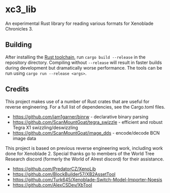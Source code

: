 # xc3_lib
An experimental Rust library for reading various formats for Xenoblade Chronicles 3.

## Building
After installing the [Rust toolchain](https://www.rust-lang.org/tools/install), run `cargo build --release` in the repository directory.
Compiling without `--release` will result in faster builds during development but dramatically worse performance. 
The tools can be run using `cargo run --release <args>`.

## Credits
This project makes use of a number of Rust crates that are useful for reverse engineering. For a full list of dependencies, see the Cargo.toml files.
* https://github.com/jam1garner/binrw - declarative binary parsing
* https://github.com/ScanMountGoat/tegra_swizzle - efficient and robust Tegra X1 swizzling/deswizzling
* https://github.com/ScanMountGoat/image_dds - encode/decode BCN image data

This project is based on previous reverse engineering work, including work done for Xenoblade 2.
Special thanks go to members of the World Tree Research discord (formerly the World of Alrest discord) for their assistance.
* https://github.com/PredatorCZ/XenoLib
* https://github.com/BlockBuilder57/XB2AssetTool
* https://github.com/Turk645/Xenoblade-Switch-Model-Importer-Noesis
* https://github.com/AlexCSDev/XbTool
